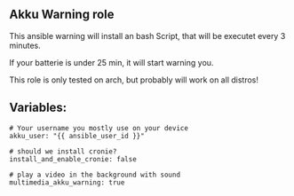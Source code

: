  Akku Warning role
---------------------

This ansible warning will install an bash Script, that will be executet every 3 minutes.

If your batterie is under 25 min, it will start warning you.

This role is only tested on arch, but probably will work on all distros!

 Variables:
-----------
```
# Your username you mostly use on your device
akku_user: "{{ ansible_user_id }}"

# should we install cronie?
install_and_enable_cronie: false

# play a video in the background with sound
multimedia_akku_warning: true
```

